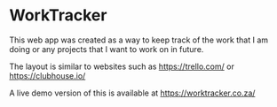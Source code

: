 # WorkTracker

This web app was created as a way to keep track of the work that I am doing or any projects that I want to work on in future.

The layout is similar to websites such as https://trello.com/ or https://clubhouse.io/

A live demo version of this is available at https://worktracker.co.za/
